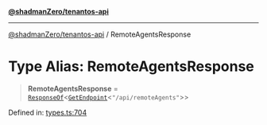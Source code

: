 [**@shadmanZero/tenantos-api**](../README.md)

***

[@shadmanZero/tenantos-api](../globals.md) / RemoteAgentsResponse

# Type Alias: RemoteAgentsResponse

> **RemoteAgentsResponse** = [`ResponseOf`](ResponseOf.md)\<[`GetEndpoint`](GetEndpoint.md)\<`"/api/remoteAgents"`\>\>

Defined in: [types.ts:704](https://github.com/shadmanZero/tenantos-api/blob/a3061c31c45f4aa1cfaa0e889df3cea522a254ad/src/types.ts#L704)
